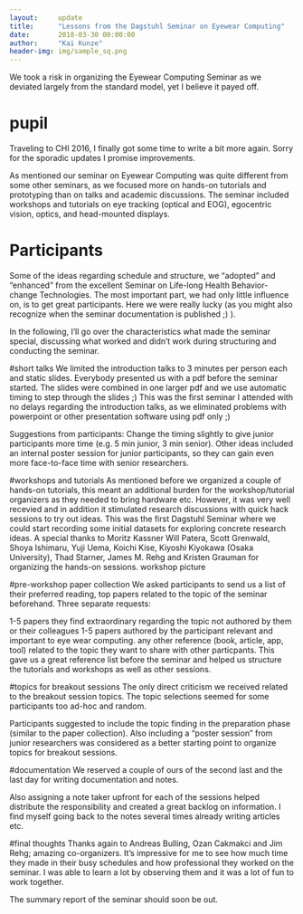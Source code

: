```yaml
---
layout:     update
title:      "Lessons from the Dagstuhl Seminar on Eyewear Computing"
date:       2018-03-30 00:00:00
author:     "Kai Kunze"
header-img: img/sample_sq.png
---
```


We took a risk in organizing the Eyewear Computing Seminar as we deviated largely from the standard model, yet I believe it payed off.

# pupil

Traveling to CHI 2016, I finally got some time to write a bit more again. Sorry for the sporadic updates I promise improvements.

As mentioned our seminar on Eyewear Computing was quite different from some other seminars, as we focused more on hands-on tutorials and prototyping than on talks and academic discussions. The seminar included workshops and tutorials on eye tracking (optical and EOG), egocentric vision, optics, and head-mounted displays.

# Participants

Some of the ideas regarding schedule and structure, we “adopted” and “enhanced” from the excellent Seminar on Life-long Health Behavior-change Technologies. The most important part, we had only little influence on, is to get great participants. Here we were really lucky (as you might also recognize when the seminar documentation is published ;) ).

In the following, I’ll go over the characteristics what made the seminar special, discussing what worked and didn’t work during structuring and conducting the seminar.

#short talks We limited the introduction talks to 3 minutes per person each and static slides. Everybody presented us with a pdf before the seminar started. The slides were combined in one larger pdf and we use automatic timing to step through the slides ;) This was the first seminar I attended with no delays regarding the introduction talks, as we eliminated problems with powerpoint or other presentation software using pdf only ;)

Suggestions from participants: Change the timing slightly to give junior participants more time (e.g. 5 min junior, 3 min senior). Other ideas included an internal poster session for junior participants, so they can gain even more face-to-face time with senior researchers.

#workshops and tutorials As mentioned before we organized a couple of hands-on tutorials, this meant an additional burden for the workshop/tutorial organizers as they needed to bring hardware etc. However, it was very well recevied and in addition it stimulated research discussions with quick hack sessions to try out ideas. This was the first Dagstuhl Seminar where we could start recording some initial datasets for exploring concrete research ideas. A special thanks to Moritz Kassner Will Patera, Scott Grenwald, Shoya Ishimaru, Yuji Uema, Koichi Kise, Kiyoshi Kiyokawa (Osaka University), Thad Starner, James M. Rehg and Kristen Grauman for organizing the hands-on sessions. workshop picture

#pre-workshop paper collection We asked participants to send us a list of their preferred reading, top papers related to the topic of the seminar beforehand. Three separate requests:

1-5 papers they find extraordinary regarding the topic not authored by them or their colleagues
1-5 papers authored by the participant relevant and important to eye wear computing.
any other reference (book, article, app, tool) related to the topic they want to share with other particpants.
This gave us a great reference list before the seminar and helped us structure the tutorials and workshops as well as other sessions.

#topics for breakout sessions The only direct criticism we received related to the breakout session topics. The topic selections seemed for some participants too ad-hoc and random.

Participants suggested to include the topic finding in the preparation phase (similar to the paper collection). Also including a “poster session” from junior researchers was considered as a better starting point to organize topics for breakout sessions.

#documentation We reserved a couple of ours of the second last and the last day for writing documentation and notes.

Also assigning a note taker upfront for each of the sessions helped distribute the responsibility and created a great backlog on information. I find myself going back to the notes several times already writing articles etc.

#final thoughts Thanks again to Andreas Bulling, Ozan Cakmakci and Jim Rehg; amazing co-organizers. It’s impressive for me to see how much time they made in their busy schedules and how professional they worked on the seminar. I was able to learn a lot by observing them and it was a lot of fun to work together.

The summary report of the seminar should soon be out.
